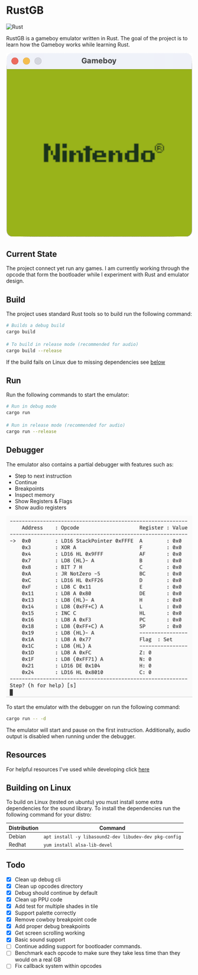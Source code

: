 # RustGB

![Rust](https://github.com/guydunton/rust-gb/workflows/Rust/badge.svg)

RustGB is a gameboy emulator written in Rust. The goal of the project is to learn how the Gameboy works while learning Rust.

![Rust-GB screenshot](docs/images/gameboy.png)

## Current State

The project connect yet run any games. I am currently working through the opcode that form the bootloader while I experiment with Rust and emulator design.

## Build

The project uses standard Rust tools so to build run the following command:

```bash
# Builds a debug build
cargo build

# To build in release mode (recommended for audio)
cargo build --release
```

If the build fails on Linux due to missing dependencies see [below](#Building-on-Linux)

## Run

Run the following commands to start the emulator:

```bash
# Run in debug mode
cargo run

# Run in release mode (recommended for audio)
cargo run --release
```

## Debugger

The emulator also contains a partial debugger with features such as:

- Step to next instruction
- Continue
- Breakpoints
- Inspect memory
- Show Registers & Flags
- Show audio registers

![Debugger default view](docs/images/debugger.png)

To start the emulator with the debugger on run the following command:

```bash
cargo run -- -d
```

The emulator will start and pause on the first instruction. Additionally, audio output is disabled when running under the debugger.

## Resources

For helpful resources I've used while developing click [here](docs/Resources.md)

## Building on Linux

To build on Linux (tested on ubuntu) you must install some extra dependencies for the sound library. To install the dependencies run the following command for your distro:

| Distribution | Command |
| ---- | ---- |
| Debian | `apt install -y libasound2-dev libudev-dev pkg-config` |
| Redhat | `yum install alsa-lib-devel` |


## Todo

- [x] Clean up debug cli
- [x] Clean up opcodes directory
- [x] Debug should continue by default
- [x] Clean up PPU code
- [x] Add test for multiple shades in tile
- [x] Support palette correctly
- [x] Remove cowboy breakpoint code
- [x] Add proper debug breakpoints
- [x] Get screen scrolling working
- [x] Basic sound support
- [ ] Continue adding support for bootloader commands.
- [ ] Benchmark each opcode to make sure they take less time than they would on a real GB
- [ ] Fix callback system within opcodes
